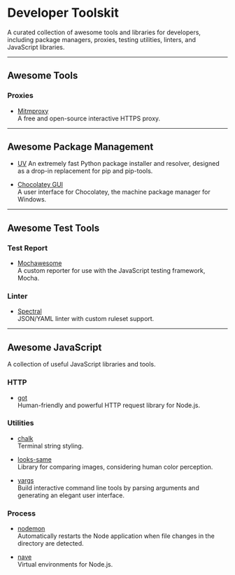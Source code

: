# Developer Toolskit

A curated collection of awesome tools and libraries for developers, including package managers, proxies, testing utilities, linters, and JavaScript libraries.

---

## Awesome Tools

### Proxies

- [Mitmproxy](https://github.com/mitmproxy/mitmproxy)  
  A free and open-source interactive HTTPS proxy.

---

## Awesome Package Management

- [UV](https://github.com/astral-sh/uv) An extremely fast Python package installer and resolver, designed as a drop-in replacement for pip and pip-tools.

- [Chocolatey GUI](https://github.com/chocolatey/ChocolateyGUI)  
  A user interface for Chocolatey, the machine package manager for Windows.

---

## Awesome Test Tools

### Test Report

- [Mochawesome](https://github.com/adamgruber/mochawesome)  
  A custom reporter for use with the JavaScript testing framework, Mocha.

### Linter

- [Spectral](https://github.com/stoplightio/spectral)  
  JSON/YAML linter with custom ruleset support.

---

## Awesome JavaScript

A collection of useful JavaScript libraries and tools.

### HTTP

- [got](https://www.npmjs.com/package/got)  
  Human-friendly and powerful HTTP request library for Node.js.

### Utilities

- [chalk](https://www.npmjs.com/package/chalk)  
  Terminal string styling.

- [looks-same](https://github.com/gemini-testing/looks-same)  
  Library for comparing images, considering human color perception.

- [yargs](https://www.npmjs.com/package/yargs)  
  Build interactive command line tools by parsing arguments and generating an elegant user interface.

### Process

- [nodemon](https://www.npmjs.com/package/nodemon)  
  Automatically restarts the Node application when file changes in the directory are detected.

- [nave](https://www.npmjs.com/package/nave)  
  Virtual environments for Node.js.
